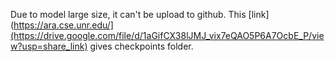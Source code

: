 Due to model large size, it can't be upload to github. This [link](https://ara.cse.unr.edu/](https://drive.google.com/file/d/1aGifCX38lJMJ_vix7eQAO5P6A7OcbE_P/view?usp=share_link) gives checkpoints folder. 
